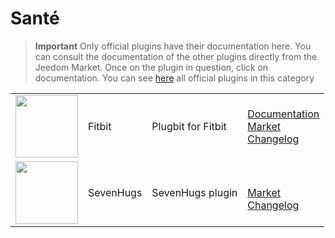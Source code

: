 
# Santé


>**Important**
>Only official plugins have their documentation here. You can consult the documentation of the other plugins directly from the Jeedom Market. Once on the plugin in question, click on documentation.
>You can see [here](https://market.jeedom.com/index.php?v=d&p=market&type=plugin&categorie=health) all official plugins in this category


| | | | |
|--- | --- | --- | ---|
|<img src="fitbit/fitbit_icon.png" class="pluginLogo" width="100" />|Fitbit|Plugbit for Fitbit|[Documentation](fitbit/index.md)<br/>[Market](https://market.jeedom.com/index.php?v=d&p=market_display&id=1018)<br/>[Changelog](fitbit/changelog.md)|
|<img src="sevenhugs/sevenhugs_icon.png" class="pluginLogo" width="100" />|SevenHugs|SevenHugs plugin|<br/>[Market](https://market.jeedom.com/index.php?v=d&p=market_display&id=2492)<br/>[Changelog](sevenhugs/changelog.md)|
